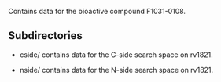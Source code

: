 Contains data for the bioactive compound F1031-0108.

## Subdirectories

- cside/ contains data for the C-side search space on rv1821.

- nside/ contains data for the N-side search space on rv1821.

